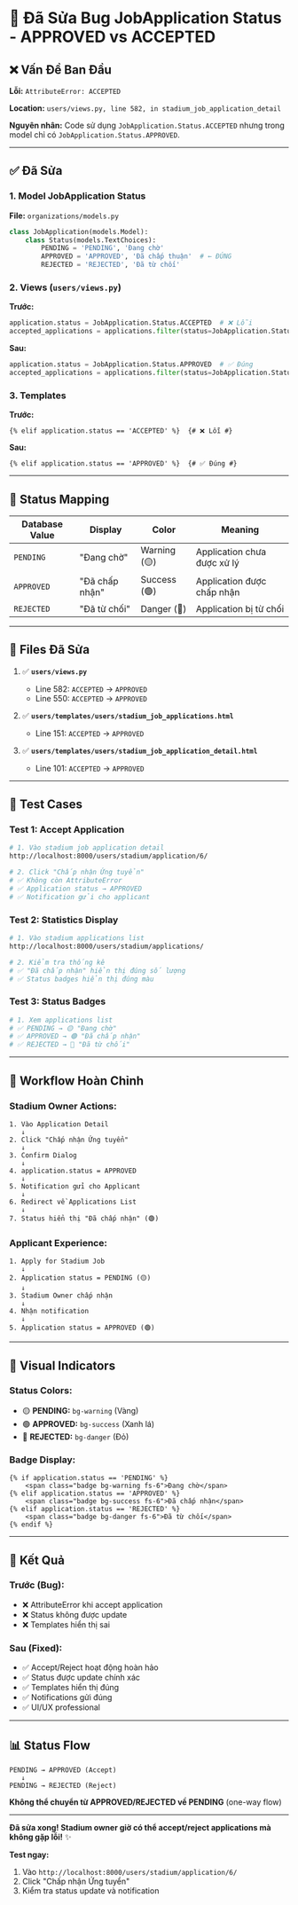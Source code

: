 # 🔧 Đã Sửa Bug JobApplication Status - APPROVED vs ACCEPTED

## ❌ Vấn Đề Ban Đầu

**Lỗi:** `AttributeError: ACCEPTED`

**Location:** `users/views.py, line 582, in stadium_job_application_detail`

**Nguyên nhân:** Code sử dụng `JobApplication.Status.ACCEPTED` nhưng trong model chỉ có `JobApplication.Status.APPROVED`.

---

## ✅ Đã Sửa

### 1. **Model JobApplication Status**
**File:** `organizations/models.py`

```python
class JobApplication(models.Model):
    class Status(models.TextChoices):
        PENDING = 'PENDING', 'Đang chờ'
        APPROVED = 'APPROVED', 'Đã chấp thuận'  # ← ĐÚNG
        REJECTED = 'REJECTED', 'Đã từ chối'
```

### 2. **Views** (`users/views.py`)
**Trước:**
```python
application.status = JobApplication.Status.ACCEPTED  # ❌ Lỗi
accepted_applications = applications.filter(status=JobApplication.Status.ACCEPTED).count()  # ❌ Lỗi
```

**Sau:**
```python
application.status = JobApplication.Status.APPROVED  # ✅ Đúng
accepted_applications = applications.filter(status=JobApplication.Status.APPROVED).count()  # ✅ Đúng
```

### 3. **Templates**
**Trước:**
```django
{% elif application.status == 'ACCEPTED' %}  {# ❌ Lỗi #}
```

**Sau:**
```django
{% elif application.status == 'APPROVED' %}  {# ✅ Đúng #}
```

---

## 🎯 Status Mapping

| Database Value | Display | Color | Meaning |
|---------------|---------|-------|---------|
| `PENDING` | "Đang chờ" | Warning (🟡) | Application chưa được xử lý |
| `APPROVED` | "Đã chấp nhận" | Success (🟢) | Application được chấp nhận |
| `REJECTED` | "Đã từ chối" | Danger (🔴) | Application bị từ chối |

---

## 📁 Files Đã Sửa

1. ✅ **`users/views.py`**
   - Line 582: `ACCEPTED` → `APPROVED`
   - Line 550: `ACCEPTED` → `APPROVED`

2. ✅ **`users/templates/users/stadium_job_applications.html`**
   - Line 151: `ACCEPTED` → `APPROVED`

3. ✅ **`users/templates/users/stadium_job_application_detail.html`**
   - Line 101: `ACCEPTED` → `APPROVED`

---

## 🧪 Test Cases

### Test 1: Accept Application
```bash
# 1. Vào stadium job application detail
http://localhost:8000/users/stadium/application/6/

# 2. Click "Chấp nhận Ứng tuyển"
# ✅ Không còn AttributeError
# ✅ Application status → APPROVED
# ✅ Notification gửi cho applicant
```

### Test 2: Statistics Display
```bash
# 1. Vào stadium applications list
http://localhost:8000/users/stadium/applications/

# 2. Kiểm tra thống kê
# ✅ "Đã chấp nhận" hiển thị đúng số lượng
# ✅ Status badges hiển thị đúng màu
```

### Test 3: Status Badges
```bash
# 1. Xem applications list
# ✅ PENDING → 🟡 "Đang chờ"
# ✅ APPROVED → 🟢 "Đã chấp nhận"  
# ✅ REJECTED → 🔴 "Đã từ chối"
```

---

## 🔄 Workflow Hoàn Chỉnh

### Stadium Owner Actions:
```
1. Vào Application Detail
   ↓
2. Click "Chấp nhận Ứng tuyển"
   ↓
3. Confirm Dialog
   ↓
4. application.status = APPROVED
   ↓
5. Notification gửi cho Applicant
   ↓
6. Redirect về Applications List
   ↓
7. Status hiển thị "Đã chấp nhận" (🟢)
```

### Applicant Experience:
```
1. Apply for Stadium Job
   ↓
2. Application status = PENDING (🟡)
   ↓
3. Stadium Owner chấp nhận
   ↓
4. Nhận notification
   ↓
5. Application status = APPROVED (🟢)
```

---

## 🎨 Visual Indicators

### Status Colors:
- 🟡 **PENDING:** `bg-warning` (Vàng)
- 🟢 **APPROVED:** `bg-success` (Xanh lá)
- 🔴 **REJECTED:** `bg-danger` (Đỏ)

### Badge Display:
```django
{% if application.status == 'PENDING' %}
    <span class="badge bg-warning fs-6">Đang chờ</span>
{% elif application.status == 'APPROVED' %}
    <span class="badge bg-success fs-6">Đã chấp nhận</span>
{% elif application.status == 'REJECTED' %}
    <span class="badge bg-danger fs-6">Đã từ chối</span>
{% endif %}
```

---

## 🚀 Kết Quả

### Trước (Bug):
- ❌ AttributeError khi accept application
- ❌ Status không được update
- ❌ Templates hiển thị sai

### Sau (Fixed):
- ✅ Accept/Reject hoạt động hoàn hảo
- ✅ Status được update chính xác
- ✅ Templates hiển thị đúng
- ✅ Notifications gửi đúng
- ✅ UI/UX professional

---

## 📊 Status Flow

```
PENDING → APPROVED (Accept)
   ↓
PENDING → REJECTED (Reject)
```

**Không thể chuyển từ APPROVED/REJECTED về PENDING** (one-way flow)

---

**Đã sửa xong! Stadium owner giờ có thể accept/reject applications mà không gặp lỗi!** ✨

**Test ngay:**
1. Vào `http://localhost:8000/users/stadium/application/6/`
2. Click "Chấp nhận Ứng tuyển"
3. Kiểm tra status update và notification
